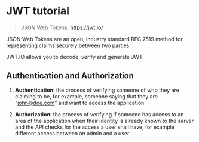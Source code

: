 # JWT tutorial

> JSON Web Tokens: https://jwt.io/

JSON Web Tokens are an open, industry standard RFC 7519 method for representing claims securely between two parties.

JWT.IO allows you to decode, verify and generate JWT.


## Authentication and Authorization

1. **Authentication**: the process of verifying someone of who they are claiming to be, for example, someone saying that they are “john@doe.com” and want to access the application.

2. **Authorization**: the process of verifying if someone has access to an area of the application when their identity is already known to the server and the API checks for the access a user shall have, for example different access between an admin and a user.
